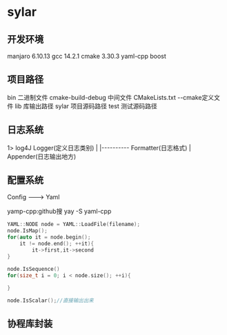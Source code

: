 # sylar

## 开发环境
manjaro 6.10.13
gcc 14.2.1
cmake 3.30.3
yaml-cpp 
boost

## 项目路径
bin 二进制文件
cmake-build-debug 中间文件
CMakeLists.txt --cmake定义文件
lib 库输出路径
sylar 项目源码路径
test 测试源码路径

## 日志系统
1>
    log4J
    Logger(定义日志类别)
        |
        |---------- Formatter(日志格式)
        |
    Appender(日志输出地方)

## 配置系统

Config ---> Yaml

yamp-cpp:github搜 yay -S yaml-cpp

```cpp
YAML::NODE node = YAML::LoadFile(filename);
node.IsMap();
for(auto it = node.begin();
    it != node.end(); ++it){
        it->first,it->second
}

node.IsSequence()
for(size_t i = 0; i < node.size(); ++i){
    
}

node.IsScalar();//直接输出出来
```
## 协程库封装



    
